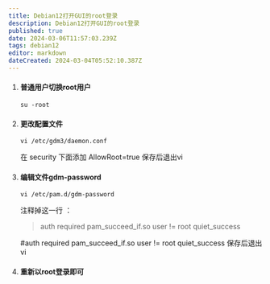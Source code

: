 ```yaml
---
title: Debian12打开GUI的root登录
description: Debian12打开GUI的root登录
published: true
date: 2024-03-06T11:57:03.239Z
tags: debian12
editor: markdown
dateCreated: 2024-03-04T05:52:10.387Z
---
```


1. #### 普通用户切换root用户

    ```shell
    su -root
    ```

2. #### 更改配置文件

    ```shell
    vi /etc/gdm3/daemon.conf
    ```

    在 security 下面添加 AllowRoot=true
    保存后退出vi

3. #### 编辑文件gdm-password

    ```shell
    vi /etc/pam.d/gdm-password
    ```

    注释掉这一行 ：

    > auth required pam_succeed_if.so user != root quiet_success
    >


    #auth required pam_succeed_if.so user != root quiet_success
    保存后退出vi

4. #### 重新以root登录即可